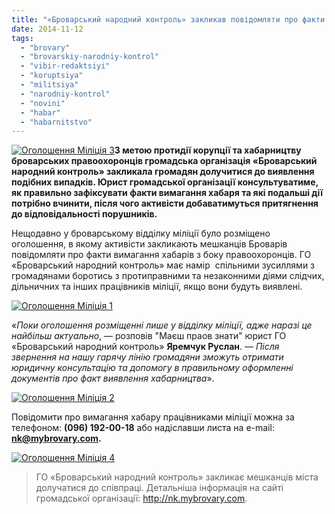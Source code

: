```yaml
---
title: "«Броварський народний контроль» закликав повідомляти про факти вимагання хабарів міліціянтами"
date: 2014-11-12
tags: 
  - "brovary"
  - "brovarskiy-narodniy-kontrol"
  - "vibir-redaktsiyi"
  - "koruptsiya"
  - "militsiya"
  - "narodniy-kontrol"
  - "novini"
  - "habar"
  - "habarnitstvo"
---
```


[![Оголошення Міліція 3](https://mpz.brovary.org/wp-content/uploads/2014/11/Ogoloshennya-Militsiya-3.jpg)](https://mpz.brovary.org/wp-content/uploads/2014/11/Ogoloshennya-Militsiya-3.jpg)**З метою протидії корупції та хабарництву броварських правоохоронців громадська організація «Броварський народний контроль» закликала громадян долучитися до виявлення подібних випадків. Юрист громадської організації консультуватиме, як правильно зафіксувати факти вимагання хабаря та які подальші дії потрібно вчинити, після чого активісти добаватимуться притягнення до відповідальності порушників.**

Нещодавно у броварському відділку міліції було розміщено оголошення, в якому активісти закликають мешканців Броварів повідомляти про факти вимагання хабарів з боку правоохоронців. ГО «Броварський народний контроль» має намір  спільними зусиллями з громадянами боротись з протиправними та незаконними діями слідчих, дільничних та інших працівників міліції, якщо вони будуть виявлені.

[![Оголошення Міліція 1](https://mpz.brovary.org/wp-content/uploads/2014/11/Ogoloshennya-Militsiya-1.jpg)](https://mpz.brovary.org/wp-content/uploads/2014/11/Ogoloshennya-Militsiya-1.jpg)

«_Поки оголошення розміщенні лише у відділку міліції, адже наразі це найбільш актуально_, — розповів "Маєш праов знати" юрист ГО «Броварський народний контроль» **Яремчук Руслан**. — _Після звернення на нашу гарячу лінію громадяни зможуть отримати юридичну консультацію та допомогу в правильному оформленні документів про факт виявлення хабарництва_».

[![Оголошення Міліція 2](https://mpz.brovary.org/wp-content/uploads/2014/11/Ogoloshennya-Militsiya-2.jpg)](https://mpz.brovary.org/wp-content/uploads/2014/11/Ogoloshennya-Militsiya-2.jpg)

Повідомити про вимагання хабару працівниками міліції можна за телефоном: **(096) 192-00-18** або надіславши листа на e-mail: **nk@mybrovary.com.**

[![Оголошення Міліція 4](https://mpz.brovary.org/wp-content/uploads/2014/11/Ogoloshennya-Militsiya-4.jpg)](https://mpz.brovary.org/wp-content/uploads/2014/11/Ogoloshennya-Militsiya-4.jpg)

> ГО «Броварський народний контроль» закликає мешканців міста долучатися до співпраці. Детальніша інформація на сайті громадської організації: http://nk.mybrovary.com.
